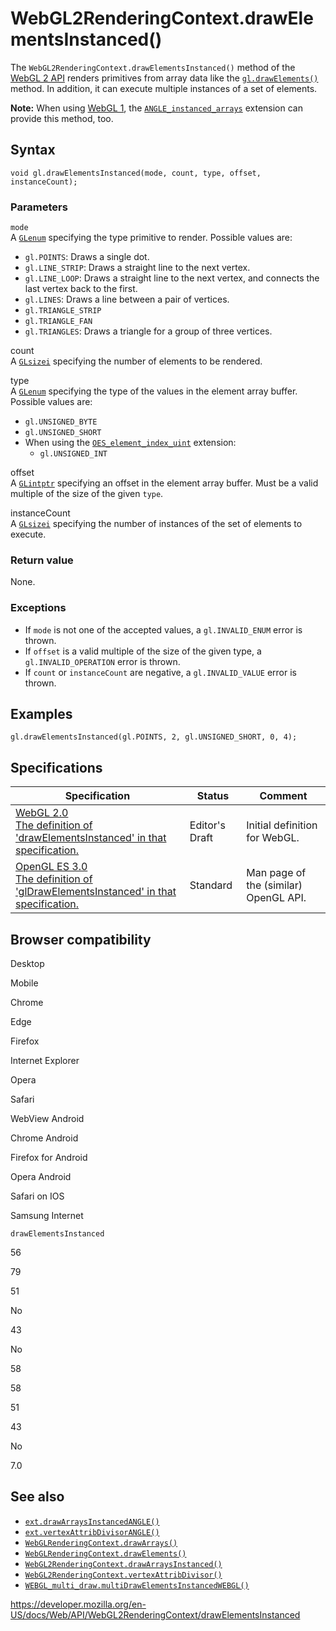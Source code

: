 WebGL2RenderingContext.drawElementsInstanced()
==============================================

The `WebGL2RenderingContext.drawElementsInstanced()` method of the [WebGL 2 API](../webgl_api) renders primitives from array data like the [`gl.drawElements()`](../webglrenderingcontext/drawelements) method. In addition, it can execute multiple instances of a set of elements.

**Note:** When using [WebGL 1](../webglrenderingcontext), the [`ANGLE_instanced_arrays`](../angle_instanced_arrays) extension can provide this method, too.

Syntax
------

    void gl.drawElementsInstanced(mode, count, type, offset, instanceCount);

### Parameters

`mode`  
A [`GLenum`](../webgl_api/types) specifying the type primitive to render. Possible values are:

-   `gl.POINTS`: Draws a single dot.
-   `gl.LINE_STRIP`: Draws a straight line to the next vertex.
-   `gl.LINE_LOOP`: Draws a straight line to the next vertex, and connects the last vertex back to the first.
-   `gl.LINES`: Draws a line between a pair of vertices.
-   `gl.TRIANGLE_STRIP`
-   `gl.TRIANGLE_FAN`
-   `gl.TRIANGLES`: Draws a triangle for a group of three vertices.

count  
A [`GLsizei`](../webgl_api/types) specifying the number of elements to be rendered.

type  
A [`GLenum`](../webgl_api/types) specifying the type of the values in the element array buffer. Possible values are:

-   `gl.UNSIGNED_BYTE`
-   `gl.UNSIGNED_SHORT`
-   When using the [`OES_element_index_uint`](../oes_element_index_uint) extension:
    -   `gl.UNSIGNED_INT`

offset  
A [`GLintptr`](../webgl_api/types) specifying an offset in the element array buffer. Must be a valid multiple of the size of the given `type`.

instanceCount  
A [`GLsizei`](../webgl_api/types) specifying the number of instances of the set of elements to execute.

### Return value

None.

### Exceptions

-   If `mode` is not one of the accepted values, a `gl.INVALID_ENUM` error is thrown.
-   If `offset` is a valid multiple of the size of the given type, a `gl.INVALID_OPERATION` error is thrown.
-   If `count` or `instanceCount` are negative, a `gl.INVALID_VALUE` error is thrown.

Examples
--------

    gl.drawElementsInstanced(gl.POINTS, 2, gl.UNSIGNED_SHORT, 0, 4);

Specifications
--------------

<table><thead><tr class="header"><th>Specification</th><th>Status</th><th>Comment</th></tr></thead><tbody><tr class="odd"><td><a href="https://www.khronos.org/registry/webgl/specs/latest/2.0/#3.7.9">WebGL 2.0<br />
<span class="small">The definition of 'drawElementsInstanced' in that specification.</span></a></td><td><span class="spec-ed">Editor's Draft</span></td><td>Initial definition for WebGL.</td></tr><tr class="even"><td><a href="https://www.khronos.org/opengles/sdk/docs/man3/html/glDrawElementsInstanced.xhtml">OpenGL ES 3.0<br />
<span class="small">The definition of 'glDrawElementsInstanced' in that specification.</span></a></td><td><span class="spec-standard">Standard</span></td><td>Man page of the (similar) OpenGL API.</td></tr></tbody></table>

Browser compatibility
---------------------

Desktop

Mobile

Chrome

Edge

Firefox

Internet Explorer

Opera

Safari

WebView Android

Chrome Android

Firefox for Android

Opera Android

Safari on IOS

Samsung Internet

`drawElementsInstanced`

56

79

51

No

43

No

58

58

51

43

No

7.0

See also
--------

-   [`ext.drawArraysInstancedANGLE()`](../angle_instanced_arrays/drawarraysinstancedangle)
-   [`ext.vertexAttribDivisorANGLE()`](../angle_instanced_arrays/vertexattribdivisorangle)
-   [`WebGLRenderingContext.drawArrays()`](../webglrenderingcontext/drawarrays)
-   [`WebGLRenderingContext.drawElements()`](../webglrenderingcontext/drawelements)
-   [`WebGL2RenderingContext.drawArraysInstanced()`](drawarraysinstanced)
-   [`WebGL2RenderingContext.vertexAttribDivisor()`](vertexattribdivisor)
-   [`WEBGL_multi_draw.multiDrawElementsInstancedWEBGL()`](../webgl_multi_draw/multidrawelementsinstancedwebgl)

<a href="https://developer.mozilla.org/en-US/docs/Web/API/WebGL2RenderingContext/drawElementsInstanced" class="_attribution-link">https://developer.mozilla.org/en-US/docs/Web/API/WebGL2RenderingContext/drawElementsInstanced</a>
